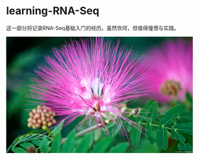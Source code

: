 # learning-RNA-Seq
这一部分将记录RNA-Seq基础入门的经历。虽然坎坷，但值得憧憬与实践。


![](https://github.com/CLDIAO/learning-RNA-Seq/blob/master/graph/19225_en_1.jpg)
